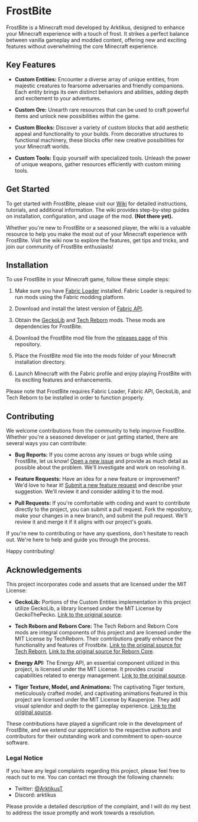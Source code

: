 # FrostBite

FrostBite is a Minecraft mod developed by Arktikus, designed to enhance your Minecraft experience with a touch of frost. It strikes a perfect balance between vanilla gameplay and modded content, offering new and exciting features without overwhelming the core Minecraft experience.

## Key Features

- **Custom Entities:** Encounter a diverse array of unique entities, from majestic creatures to fearsome adversaries and friendly companions. Each entity brings its own distinct behaviors and abilities, adding depth and excitement to your adventures.

- **Custom Ore:** Unearth rare resources that can be used to craft powerful items and unlock new possibilities within the game.

- **Custom Blocks:** Discover a variety of custom blocks that add aesthetic appeal and functionality to your builds. From decorative structures to functional machinery, these blocks offer new creative possibilities for your Minecraft worlds.

- **Custom Tools:** Equip yourself with specialized tools. Unleash the power of unique weapons, gather resources efficiently with custom mining tools.

## Get Started

To get started with FrostBite, please visit our [Wiki](https://github.com/Arktikus/FrostBite/wiki) for detailed instructions, tutorials, and additional information. The wiki provides step-by-step guides on installation, configuration, and usage of the mod. **(Not there yet).**

Whether you're new to FrostBite or a seasoned player, the wiki is a valuable resource to help you make the most out of your Minecraft experience with FrostBite. Visit the wiki now to explore the features, get tips and tricks, and join our community of FrostBite enthusiasts!


## Installation

To use FrostBite in your Minecraft game, follow these simple steps:

1. Make sure you have [Fabric Loader](https://fabricmc.net/use/) installed. Fabric Loader is required to run mods using the Fabric modding platform.

2. Download and install the latest version of [Fabric API](https://www.curseforge.com/minecraft/mc-mods/fabric-api).

3. Obtain the [GeckoLib](https://github.com/bernie-g/geckolib) and [Tech Reborn](https://github.com/TechReborn/TechReborn) mods. These mods are dependencies for FrostBite.

4. Download the FrostBite mod file from the [releases page](https://github.com/YourGitHubUsername/FrostBite/releases) of this repository.

5. Place the FrostBite mod file into the mods folder of your Minecraft installation directory.

6. Launch Minecraft with the Fabric profile and enjoy playing FrostBite with its exciting features and enhancements.

Please note that FrostBite requires Fabric Loader, Fabric API, GeckoLib, and Tech Reborn to be installed in order to function properly.

## Contributing

We welcome contributions from the community to help improve FrostBite. Whether you're a seasoned developer or just getting started, there are several ways you can contribute:

- **Bug Reports:** If you come across any issues or bugs while using FrostBite, let us know! [Open a new issue](https://github.com/Arktikus/FrostBite/issues/new?assignees=&labels=bug&projects=&template=BUG_REPORT.yml&title=%5BBUG%5D+-+%3Ctitle%3E) and provide as much detail as possible about the problem. We'll investigate and work on resolving it.

- **Feature Requests:** Have an idea for a new feature or improvement? We'd love to hear it! [Submit a new feature request](https://github.com/Arktikus/FrostBite/issues/new?assignees=&labels=question&projects=&template=FEATURE_REQUEST.yml&title=%5BREQUEST%5D+-+%3Ctitle%3E) and describe your suggestion. We'll review it and consider adding it to the mod.

- **Pull Requests:** If you're comfortable with coding and want to contribute directly to the project, you can submit a pull request. Fork the repository, make your changes in a new branch, and submit the pull request. We'll review it and merge it if it aligns with our project's goals.

If you're new to contributing or have any questions, don't hesitate to reach out. We're here to help and guide you through the process.

Happy contributing!

## Acknowledgements
This project incorporates code and assets that are licensed under the MIT License:

- **GeckoLib:** Portions of the Custom Entities implementation in this project utilize GeckoLib, a library licensed under the MIT License by GeckoThePecko. [Link to the original source](https://github.com/bernie-g/geckolib).

- **Tech Reborn and Reborn Core:** The Tech Reborn and Reborn Core mods are integral components of this project and are licensed under the MIT License by TechReborn. Their contributions greatly enhance the functionality and features of Frostbite. [Link to the original source for Tech Reborn](https://github.com/TechReborn/TechReborn), [Link to the original source for Reborn Core](https://github.com/TechReborn/RebornCore).

- **Energy API:** The Energy API, an essential component utilized in this project, is licensed under the MIT License. It provides crucial capabilities related to energy management. [Link to the original source](https://github.com/TechReborn/Energy).

- **Tiger Texture, Model, and Animations:** The captivating Tiger texture, meticulously crafted model, and captivating animations featured in this project are licensed under the MIT License by Kaupenjoe. They add visual splendor and depth to the gameplay experience. [Link to the original source](https://github.com/Tutorials-By-Kaupenjoe/Fabric-Tutorial-1.19.3).

These contributions have played a significant role in the development of FrostBite, and we extend our appreciation to the respective authors and contributors for their outstanding work and commitment to open-source software.

### Legal Notice
If you have any legal complaints regarding this project, please feel free to reach out to me. You can contact me through the following channels:

- Twitter: [@ArktikusT](https://twitter.com/ArktikusT)
- Discord: arktikus

Please provide a detailed description of the complaint, and I will do my best to address the issue promptly and work towards a resolution.
